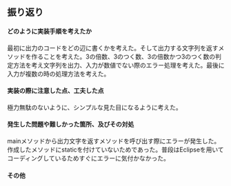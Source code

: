 ## 振り返り

#### どのように実装手順を考えたか
最初に出力のコードをどの辺に書くかを考えた。そして出力する文字列を返すメソッドを作ることを考えた。3の倍数、3のつく数、3の倍数かつ3のつく数の判定方法を考え文字列を出力、入力が数値でない際のエラー処理を考えた。最後に入力が複数の時の処理方法を考えた。

#### 実装の際に注意した点、工夫した点
極力無駄のないように、シンプルな見た目になるように考えた。

#### 発生した問題や難しかった箇所、及びその対処
mainメソッドから出力文字を返すメソッドを呼び出す際にエラーが発生した。作成したメソッドにstaticを付けていないためであった。普段はEclipseを用いてコーディングしているためすぐにエラーに気付かなかった。

#### その他
